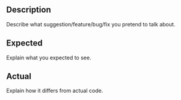 ## Description

Describe what suggestion/feature/bug/fix you pretend to talk about.

## Expected

Explain what you expected to see.

## Actual

Explain how it differs from actual code.
